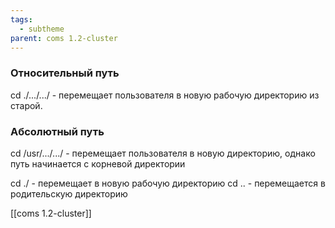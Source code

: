 ```yaml
---
tags:
  - subtheme
parent: coms 1.2-cluster
---
```

### Относительный путь
cd ./.../.../  -  перемещает пользователя в новую рабочую директорию из старой.

### Абсолютный путь
cd /usr/.../.../  -  перемещает пользователя в новую директорию, однако путь начинается с корневой директории

cd ./ -  перемещает в новую рабочую директорию
cd ..  -  перемещается в родительскую директорию

[[coms 1.2-cluster]]